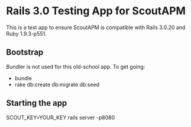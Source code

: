 # Rails 3.0 Testing App for ScoutAPM

This is a test app to ensure ScoutAPM is compatible with Rails 3.0.20 and Ruby 1.9.3-p551.

## Bootstrap

Bundler is not used for this old-school app. To get going:

* bundle
* rake db:create db:migrate db:seed

## Starting the app

SCOUT_KEY=YOUR_KEY rails server -p8080
